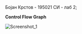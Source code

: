 Бојан Крстов - 195021
СИ - лаб 2;


**Control Flow Graph**

![Screenshot_1](https://user-images.githubusercontent.com/80770532/120238865-61978880-c25d-11eb-8641-419b33cc20ea.png)
